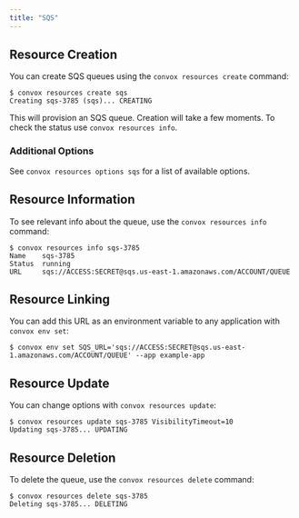 ```yaml
---
title: "SQS"
---
```


## Resource Creation

You can create SQS queues using the `convox resources create` command:

    $ convox resources create sqs
    Creating sqs-3785 (sqs)... CREATING

This will provision an SQS queue. Creation will take a few moments. To check the status use `convox resources info`.

### Additional Options

See `convox resources options sqs` for a list of available options.

## Resource Information

To see relevant info about the queue, use the `convox resources info` command:

    $ convox resources info sqs-3785
    Name    sqs-3785
    Status  running
    URL     sqs://ACCESS:SECRET@sqs.us-east-1.amazonaws.com/ACCOUNT/QUEUE

## Resource Linking

You can add this URL as an environment variable to any application with `convox env set`:

    $ convox env set SQS_URL='sqs://ACCESS:SECRET@sqs.us-east-1.amazonaws.com/ACCOUNT/QUEUE' --app example-app

## Resource Update

You can change options with `convox resources update`:

    $ convox resources update sqs-3785 VisibilityTimeout=10
    Updating sqs-3785... UPDATING

## Resource Deletion

To delete the queue, use the `convox resources delete` command:

    $ convox resources delete sqs-3785
    Deleting sqs-3785... DELETING
